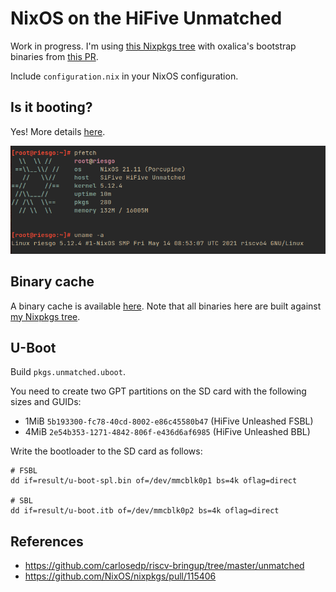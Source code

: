 # NixOS on the HiFive Unmatched

Work in progress.
I'm using [this Nixpkgs tree](https://github.com/zhaofengli/nixpkgs/tree/riscv) with oxalica's bootstrap binaries from [this PR](https://github.com/NixOS/nixpkgs/pull/115406).

Include `configuration.nix` in your NixOS configuration.

## Is it booting?

Yes! More details [here](https://github.com/NixOS/nixpkgs/issues/101651#issuecomment-852725823).

![Screenshot of pfetch output on the HiFive Unmatched in a terminal](./imgs/riesgo-firstboot.png)

## Binary cache

A binary cache is available [here](https://app.cachix.org/cache/unmatched).
Note that all binaries here are built against [my Nixpkgs tree](https://github.com/zhaofengli/nixpkgs/tree/riscv).

## U-Boot

Build `pkgs.unmatched.uboot`.

You need to create two GPT partitions on the SD card with the following sizes and GUIDs:

- 1MiB `5b193300-fc78-40cd-8002-e86c45580b47` (HiFive Unleashed FSBL)
- 4MiB `2e54b353-1271-4842-806f-e436d6af6985` (HiFive Unleashed BBL)

Write the bootloader to the SD card as follows:

```
# FSBL
dd if=result/u-boot-spl.bin of=/dev/mmcblk0p1 bs=4k oflag=direct

# SBL
dd if=result/u-boot.itb of=/dev/mmcblk0p2 bs=4k oflag=direct
```

## References

- https://github.com/carlosedp/riscv-bringup/tree/master/unmatched
- https://github.com/NixOS/nixpkgs/pull/115406
